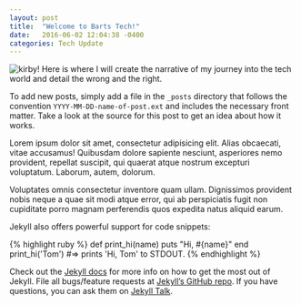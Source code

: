 ```yaml
---
layout: post
title:  "Welcome to Barts Tech!"
date:   2016-06-02 12:04:38 -0400
categories: Tech Update
---
```

![kirby](http://66.media.tumblr.com/a67caddb14254df0c066e39415c90e07/tumblr_inline_mlifi9Albc1qz4rgp.jpg)!
Here is where I will create the narrative of my journey into the tech world and detail the wrong and the right. 

To add new posts, simply add a file in the `_posts` directory that follows the convention `YYYY-MM-DD-name-of-post.ext` and includes the necessary front matter. Take a look at the source for this post to get an idea about how it works.

Lorem ipsum dolor sit amet, consectetur adipisicing elit. Alias obcaecati, vitae accusamus! Quibusdam dolore sapiente nesciunt, asperiores nemo provident, repellat suscipit, qui quaerat atque nostrum excepturi voluptatum. Laborum, autem, dolorum.

Voluptates omnis consectetur inventore quam ullam. Dignissimos provident nobis neque a quae sit modi atque error, qui ab perspiciatis fugit non cupiditate porro magnam perferendis quos expedita natus aliquid earum.

Jekyll also offers powerful support for code snippets:

{% highlight ruby %}
def print_hi(name)
  puts "Hi, #{name}"
end
print_hi('Tom')
#=> prints 'Hi, Tom' to STDOUT.
{% endhighlight %}

Check out the [Jekyll docs][jekyll-docs] for more info on how to get the most out of Jekyll. File all bugs/feature requests at [Jekyll’s GitHub repo][jekyll-gh]. If you have questions, you can ask them on [Jekyll Talk][jekyll-talk].

[jekyll-docs]: http://jekyllrb.com/docs/home
[jekyll-gh]:   https://github.com/jekyll/jekyll
[jekyll-talk]: https://talk.jekyllrb.com/
